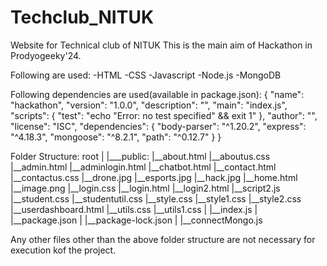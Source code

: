 # Techclub_NITUK
Website for Technical club of NITUK
This is the main aim of Hackathon in Prodyogeeky'24.

Following are used:
  -HTML
  -CSS
  -Javascript
  -Node.js
  -MongoDB

Following dependencies are used(available in package.json):
  {
  "name": "hackathon",
  "version": "1.0.0",
  "description": "",
  "main": "index.js",
  "scripts": {
    "test": "echo \"Error: no test specified\" && exit 1"
  },
  "author": "",
  "license": "ISC",
  "dependencies": {
    "body-parser": "^1.20.2",
    "express": "^4.18.3",
    "mongoose": "^8.2.1",
    "path": "^0.12.7"
  }
}
  

Folder Structure:
  root
  |
  |___public:
    |__about.html
    |__aboutus.css
    |__admin.html
    |__adminlogin.html
    |__chatbot.html
    |__contact.html
    |__contactus.css
    |__drone.jpg
    |__esports.jpg
    |__hack.jpg
    |__home.html
    |__image.png
    |__login.css
    |__login.html
    |__login2.html
    |__script2.js
    |__student.css
    |__studentutil.css
    |__style.css
    |__style1.css
    |__style2.css
    |__userdashboard.html
    |__utils.css
    |__utils1.css
  |
  |__index.js
  |
  |__package.json
  |
  |__package-lock.json
  |
  |__connectMongo.js


Any other files other than the above folder structure are not necessary for execution kof the project.
